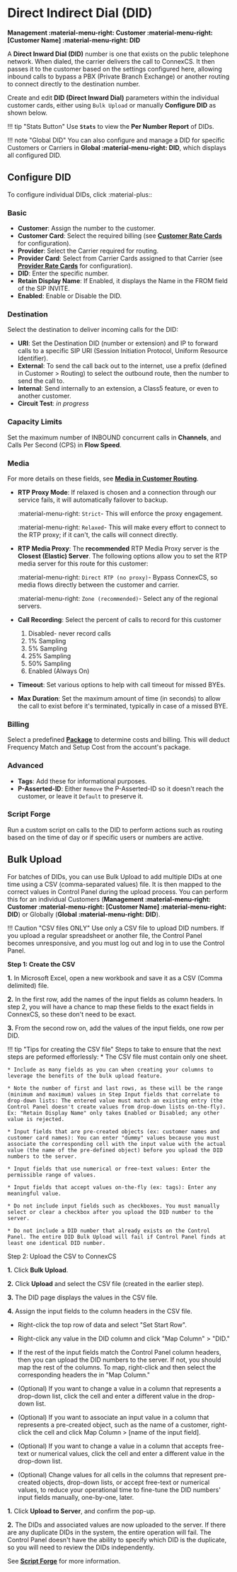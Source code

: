 # Direct Indirect Dial (DID)

**Management :material-menu-right: Customer :material-menu-right: [Customer Name] :material-menu-right: DID**

A **Direct Inward Dial (DID)** number is one that exists on the public telephone network. When dialed, the carrier delivers the call to ConnexCS. It then passes it to the customer based on the settings configured here, allowing inbound calls to bypass a PBX (Private Branch Exchange) or another routing to connect directly to the destination number.

Create and edit **DID (Direct Inward Dial)** parameters within the individual customer cards, either using `Bulk Upload` or manually **Configure DID** as shown below.

!!! tip "Stats Button"
    Use **`Stats`** to view the **Per Number Report** of DIDs.

!!! note "Global DID"
    You can also configure and manage a DID for specific Customers or Carriers in **Global :material-menu-right: DID**, which displays all configured DID.

## Configure DID

To configure individual DIDs, click :material-plus::

### Basic

+ **Customer**: Assign the number to the customer.
+ **Customer Card**: Select the required billing (see [**Customer Rate Cards**](https://docs.connexcs.com/customer-ratecard/) for configuration).
+ **Provider**: Select the Carrier required for routing.
+ **Provider Card**: Select from Carrier Cards assigned to that Carrier (see [**Provider Rate Cards**](https://docs.connexcs.com/provider-ratecard/) for configuration).
+ **DID**: Enter the specific number.
+ **Retain Display Name**: If Enabled, it displays the Name in the FROM field of the SIP INVITE.
+ **Enabled**: Enable or Disable the DID.

### Destination

Select the destination to deliver incoming calls for the DID:

+ **URI**: Set the Destination DID (number or extension) and IP to forward calls to a specific SIP URI (Session Initiation Protocol, Uniform Resource Identifier).
+ **External**: To send the call back out to the internet, use a prefix (defined in Customer > Routing) to select the outbound route, then the number to send the call to.
+ **Internal**: Send internally to an extension, a Class5 feature, or even to another customer.
+ **Circuit Test**: _in progress_

### Capacity Limits

Set the maximum number of INBOUND concurrent calls in **Channels**, and Calls Per Second (CPS) in **Flow Speed**.

### Media

For more details on these fields, see [**Media in Customer Routing**](https://docs.connexcs.com/customer/routing/#media).

+ **RTP Proxy Mode**: If relaxed is chosen and a connection through our service fails, it will automatically failover to backup.

    :material-menu-right: `Strict`- This will enforce the proxy engagement.

    :material-menu-right: `Relaxed`- This will make every effort to connect to the RTP proxy; if it can't, the calls will connect directly.

+ **RTP Media Proxy**: The **recommended** RTP Media Proxy server is the **Closest (Elastic) Server**. The following options allow you to set the RTP media server for this route for this customer:

    :material-menu-right: `Direct RTP (no proxy)`- Bypass ConnexCS, so media flows directly between the customer and carrier.

    :material-menu-right: `Zone (recommended)`- Select any of the regional servers.

+ **Call Recording**: Select the percent of calls to record for this customer
  
  1. Disabled- never record calls
  2. 1% Sampling
  3. 5% Sampling
  4. 25% Sampling
  5. 50% Sampling
  6. Enabled (Always On)
  
+ **Timeout**: Set various options to help with call timeout for missed BYEs.
+ **Max Duration**: Set the maximum amount of time (in seconds) to allow the call to exist before it's terminated, typically in case of a missed BYE.

### Billing

Select a predefined [**Package**](https://docs.connexcs.com/customer/package/) to determine costs and billing. This will deduct Frequency Match and Setup Cost from the account's package.

### Advanced

+ **Tags**: Add these for informational purposes.
+ **P-Asserted-ID**: Either `Remove` the P-Asserted-ID so it doesn't reach the customer, or leave it `Default` to preserve it.

### Script Forge

Run a custom script on calls to the DID to perform actions such as routing based on the time of day or if specific users or numbers are active.

## Bulk Upload

For batches of DIDs, you can use Bulk Upload to add multiple DIDs at one time using a CSV (comma-separated values) file. It is then mapped to the correct values in Control Panel during the upload process. You can perform this for an individual Customers (**Management :material-menu-right: Customer :material-menu-right: [Customer Name] :material-menu-right: DID**) or Globally (**Global :material-menu-right: DID**).  

!!! Caution "CSV files ONLY"
    Use only a CSV file to upload DID numbers. If you upload a regular spreadsheet or another file, the Control Panel becomes unresponsive, and you must log out and log in to use the Control Panel.

**Step 1: Create the CSV**

**1.** In Microsoft Excel, open a new workbook and save it as a CSV (Comma delimited) file.

**2.** In the first row, add the names of the input fields as column headers. In step 2, you will have a chance to map these fields to the exact fields in ConnexCS, so these don't need to be exact.

**3.** From the second row on, add the values of the input fields, one row per DID.

!!! tip "Tips for creating the CSV file"
    Steps to take to ensure that the next steps are peformed efforlessly:
    * The CSV file must contain only one sheet.
  
    * Include as many fields as you can when creating your columns to leverage the benefits of the bulk upload feature.
  
    * Note the number of first and last rows, as these will be the range (minimum and maximum) values in Step Input fields that correlate to drop-down lists: The entered value must match an existing entry (the Control Panel doesn't create values from drop-down lists on-the-fly). Ex: "Retain Display Name" only takes Enabled or Disabled; any other value is rejected.
  
    * Input fields that are pre-created objects (ex: customer names and customer card names): You can enter "dummy" values because you must associate the corresponding cell with the input value with the actual value (the name of the pre-defined object) before you upload the DID numbers to the server.
  
    * Input fields that use numerical or free-text values: Enter the permissible range of values.
  
    * Input fields that accept values on-the-fly (ex: tags): Enter any meaningful value.
  
    * Do not include input fields such as checkboxes. You must manually select or clear a checkbox after you upload the DID number to the server.
  
    * Do not include a DID number that already exists on the Control Panel. The entire DID Bulk Upload will fail if Control Panel finds at least one identical DID number.

Step 2: Upload the CSV to ConnexCS

**1.** Click **Bulk Upload**.

**2.** Click **Upload** and select the CSV file (created in the earlier step).

**3.** The DID page displays the values in the CSV file.

**4.** Assign the input fields to the column headers in the CSV file.

+ Right-click the top row of data and select "Set Start Row".
+ Right-click any value in the DID column and click "Map Column" > "DID."

+ If the rest of the input fields match the Control Panel column headers, then you can upload the DID numbers to the server. If not, you should map the rest of the columns. To map, right-click and then select the corresponding headers the in "Map Column."

+ (Optional) If you want to change a value in a column that represents a drop-down list, click the cell and enter a different value in the drop-down list.

+ (Optional) If you want to associate an input value in a column that represents a pre-created object, such as the name of a customer, right-click the cell and click Map Column > [name of the input field].

+ (Optional) If you want to change a value in a column that accepts free-text or numerical values, click the cell and enter a different value in the drop-down list.

+ (Optional) Change values for all cells in the columns that represent pre-created objects, drop-down lists, or accept free-text or numerical values, to reduce your operational time to fine-tune the DID numbers' input fields manually, one-by-one, later.
  
**1.** Click **Upload to Server**, and confirm the pop-up.

**2.** The DIDs and associated values are now uploaded to the server. If there are any duplicate DIDs in the system, the entire operation will fail. The Control Panel doesn't have the ability to specify which DID is the duplicate, so you will need to review the DIDs independently.

See [**Script Forge**](https://docs.connexcs.com/developers/scriptforge/) for more information.

<!--stackedit_data:
eyJoaXN0b3J5IjpbLTExNjg2NTgwMTFdfQ==
-->